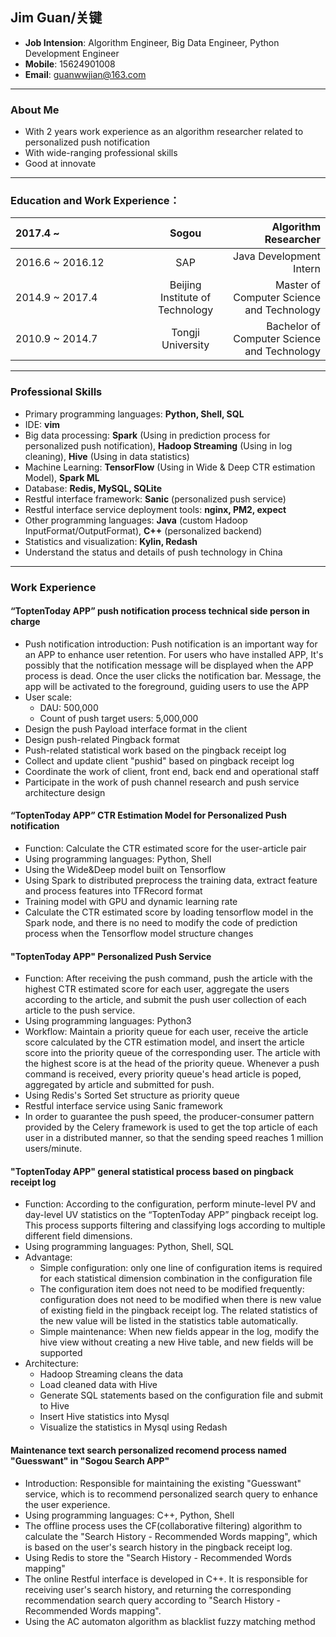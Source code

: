 <html>
<link href="jianli.css"rel="stylesheet"></link>
</html>

Jim Guan/关键
---
- **Job Intension**: Algorithm Engineer, Big Data Engineer, Python Development Engineer
- **Mobile**: 15624901008
- **Email**: guanwwjian@163.com

---

### About Me
- With 2 years work experience as an algorithm researcher related to personalized push notification
- With wide-ranging professional skills
- Good at innovate

---

### Education and Work Experience：
<html>
<style>
table th:first-of-type {
	width: 200px;
}
</style>
</html>

|2017.4 ~|Sogou|Algorithm Researcher|
|:---|:---:|---:|
|2016.6 ~ 2016.12|SAP|Java Development Intern|
|2014.9 ~ 2017.4|Beijing Institute of Technology|Master of Computer Science and Technology|
|2010.9 ~ 2014.7|Tongji University|Bachelor of Computer Science and Technology|

---

### Professional Skills

- Primary programming languages: **Python, Shell, SQL**
- IDE: **vim**
- Big data processing: **Spark** (Using in prediction process for personalized push notification), **Hadoop Streaming** (Using in log cleaning), **Hive** (Using in data statistics)
- Machine Learning: **TensorFlow** (Using in Wide & Deep CTR estimation Model), **Spark ML**
- Database: **Redis, MySQL, SQLite**
- Restful interface framework: **Sanic** (personalized push service)
- Restful interface service deployment tools: **nginx, PM2, expect**
- Other programming languages: **Java** (custom Hadoop InputFormat/OutputFormat), **C++** (personalized backend)
- Statistics and visualization: **Kylin, Redash**
- Understand the status and details of push technology in China

---

### Work Experience
#### “ToptenToday APP” push notification process technical side person in charge
- Push notification introduction: Push notification is an important way for an APP to enhance user retention. For users who have installed APP, It's possibly that the notification message will be displayed when the APP process is dead. Once the user clicks the notification bar. Message, the app will be activated to the foreground, guiding users to use the APP
- User scale:
	- DAU: 500,000
	- Count of push target users: 5,000,000
- Design the push Payload interface format in the client
- Design push-related Pingback format
- Push-related statistical work based on the pingback receipt log
- Collect and update client "pushid" based on pingback receipt log
- Coordinate the work of client, front end, back end and operational staff
- Participate in the work of push channel research and push service architecture design

#### “ToptenToday APP” CTR Estimation Model for Personalized Push notification
- Function: Calculate the CTR estimated score for the user-article pair
- Using programming languages: Python, Shell
- Using the Wide&Deep model built on Tensorflow
- Using Spark to distributed preprocess the training data, extract feature and process features into TFRecord format
- Training model with GPU and dynamic learning rate
- Calculate the CTR estimated score by loading tensorflow model in the Spark node, and there is no need to modify the code of prediction process when the Tensorflow model structure changes

#### "ToptenToday APP" Personalized Push Service
- Function: After receiving the push command, push the article with the highest CTR estimated score for each user, aggregate the users according to the article, and submit the push user collection of each article to the push service.
- Using programming languages: Python3
- Workflow: Maintain a priority queue for each user, receive the article score calculated by the CTR estimation model, and insert the article score into the priority queue of the corresponding user. The article with the highest score is at the head of the priority queue. Whenever a push command is received, every priority queue's head article is poped, aggregated by article and submitted for push.
- Using Redis's Sorted Set structure as priority queue
- Restful interface service using Sanic framework
- In order to guarantee the push speed, the producer-consumer pattern provided by the Celery framework is used to get the top article of each user in a distributed manner, so that the sending speed reaches 1 million users/minute.

#### "ToptenToday APP" general statistical process based on pingback receipt log
- Function: According to the configuration, perform minute-level PV and day-level UV statistics on the “ToptenToday APP” pingback receipt log. This process supports filtering and classifying logs according to multiple different field dimensions.
- Using programming languages: Python, Shell, SQL
- Advantage:
    - Simple configuration: only one line of configuration items is required for each statistical dimension combination in the configuration file
    - The configuration item does not need to be modified frequently: configuration does not need to be modified when there is new value of existing field in the pingback receipt log. The related statistics of the new value will be listed in the statistics table automatically.
    - Simple maintenance: When new fields appear in the log, modify the hive view without creating a new Hive table, and new fields will be supported
- Architecture:
    - Hadoop Streaming cleans the data
    - Load cleaned data with Hive
    - Generate SQL statements based on the configuration file and submit to Hive
    - Insert Hive statistics into Mysql
    - Visualize the statistics in Mysql using Redash

#### Maintenance text search personalized recomend process named "Guesswant" in "Sogou Search APP"
- Introduction: Responsible for maintaining the existing "Guesswant" service, which is to recommend personalized search query to enhance the user experience.
- Using programming languages: C++, Python, Shell
- The offline process uses the CF(collaborative filtering) algorithm to calculate the "Search History - Recommended Words mapping", which is based on the user's search history in the pingback receipt log.
- Using Redis to store the "Search History - Recommended Words mapping"
- The online Restful interface is developed in C++. It is responsible for receiving user's search history, and returning the corresponding recommendation search query according to "Search History - Recommended Words mapping".
- Using the AC automaton algorithm as blacklist fuzzy matching method
